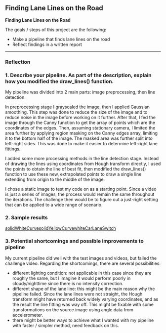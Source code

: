 **Finding Lane Lines on the Road** 
---

**Finding Lane Lines on the Road**

The goals / steps of this project are the following:
* Make a pipeline that finds lane lines on the road
* Reflect findings in a written report

[//]: # (Image References)
[solidWhiteCurve]: ./result_images/solidWhiteCurve.png
[solidWhiteRight]: ./result_images/solidWhiteRight.png
[solidYellowCurve]: ./result_images/solidYellowCurve.png
[solidYellowCurve2]: ./result_images/solidYellowCurve2.png
[whiteCarLaneSwitch]: ./result_images/whiteCarLaneSwitch.png

---

### Reflection

### 1. Describe your pipeline. As part of the description, explain how you modified the draw_lines() function.

My pipeline was divided into 2 main parts: image preprocessing, then line detection.

In preprocessing stage I grayscaled the image, then I applied Gaussian smoothing. 
This step was done to reduce the size of the image and to reduce noise in the image before working on it further. 
After that, I fed the image through the Canny function to get the array of points which are the coordinates of the edges.
Then, assuming stationary camera, I limited the area further by applying region masking on the Canny edges array, limiting it to the bottom half of the image. 
The masked area was further split into left-right sides. This was done to make it easier to determine left-right lane fittings.

I added some more processing methods in the line detection stage. 
Instead of drawing the lines using coordinates from Hough transform directly, I used the points to obtain the line of best fit, then modified the draw_lines() function to use these new, extrapolated points to draw a single line extending from origin to the middle of the image.

I chose a static image to test my code on as a starting point.
Since a video is just a series of images, the process would remain the same throughout the iterations.
The challenge then would be to figure out a just-right setting that can be applied to a wide range of scenario.

### 2. Sample results
[solidWhiteCurve][solidWhiteRight][solidYellowCurve][solidYellowCurve2][whiteCarLaneSwitch]

### 3. Potential shortcomings and possible improvements to pipeline

My current pipeline did well with the test images and videos, but failed the challenge video. Regarding the shortcomings, there are several possibilities:
- different lighting condition: not applicable in this case since they are roughly the same, but I imagine it would perform poorly in cloudy/nighttime since there is no intensity correction.
- different shape of the lane line: this might be the main reason why the pipeline failed. Since the lane lines were not straight, the Hough transform might have returned back widely varying coordinates, and as the result the line fitting was way off.
    This might be fixable with some transformations on the source image using angle data from accelerometer.
- there might be better ways to achieve what I wanted with my pipeline with faster / simpler method, need feedback on this.